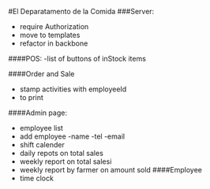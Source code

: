 #El Deparatamento de la Comida
###Server:
- require Authorization
- move to templates
- refactor in backbone

####POS:
-list of buttons of inStock items

####Order and Sale
- stamp activities with employeeId
- to print

####Admin page:
- employee list
- add employee
  -name
  -tel
  -email
- shift calender
- daily repots on total sales
- weekly report on total salesi
- weekly report by farmer on amount sold
####Employee
- time clock
